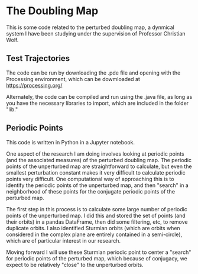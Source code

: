 # The Doubling Map
This is some code related to the perturbed doubling map, a dynmical system I have been studying under the supervision of Professor Christian Wolf. 

## Test Trajectories
The code can be run by downloading the .pde file and opening with the Processing environment, which can be dowmloaded at https://processing.org/

Alternately, the code can be compiled and run using the .java file, as long as you have the necessary libraries to import, which are included in the folder "lib."

## Periodic Points

This code is written in Python in a Jupyter notebook. 

One aspect of the research I am doing involves looking at periodic points (and the associated measures) of the perturbed doubling map. The periodic points of the unperturbed map are straightforward to calculate, but even the smallest perturbation constant makes it very difficult to calculate periodic points very difficult. One computational way of approaching this is to identify the periodic points of the unperturbed map, and then "search" in a neighborhood of these points for the conjugate periodic points of the perturbed map. 

The first step in this process is to calculate some large number of periodic points of the unperturbed map. I did this and stored the set of points (and their orbits) in a pandas DataFrame, then did some filtering, etc, to remove duplicate orbits. I also identified Sturmian orbits (which are orbits when considered in the complex plane are entirely contained in a semi-circle), which are of particular interest in our research. 

Moving forward I will use these Sturmian periodic point to center a "search" for periodic points of the perturbed map, which because of conjugacy, we expect to be relatively "close" to the unperturbed orbits. 

